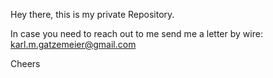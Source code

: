 Hey there, this is my private Repository.

In case you need to reach out to me send me a letter by wire: karl.m.gatzemeier@gmail.com

Cheers

